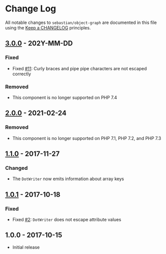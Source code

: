 # Change Log

All notable changes to `sebastian/object-graph` are documented in this file using the [Keep a CHANGELOG](http://keepachangelog.com/) principles.

## [3.0.0] - 202Y-MM-DD

### Fixed

* Fixed [#11](https://github.com/sebastianbergmann/object-graph/pull/11): Curly braces and pipe pipe characters are not escaped correctly

### Removed

* This component is no longer supported on PHP 7.4

## [2.0.0] - 2021-02-24

### Removed

* This component is no longer supported on PHP 7.1, PHP 7.2, and PHP 7.3

## [1.1.0] - 2017-11-27

### Changed

* The `DotWriter` now emits information about array keys

## [1.0.1] - 2017-10-18

### Fixed

* Fixed [#2](https://github.com/sebastianbergmann/object-graph/issues/2): `DotWriter` does not escape attribute values

## 1.0.0 - 2017-10-15

* Initial release

[3.0.0]: https://github.com/sebastianbergmann/object-graph/compare/2.0.0...main
[2.0.0]: https://github.com/sebastianbergmann/object-graph/compare/1.1.0...2.0.0
[1.1.0]: https://github.com/sebastianbergmann/object-graph/compare/1.0.1...1.1.0
[1.0.1]: https://github.com/sebastianbergmann/object-graph/compare/1.0.0...1.0.1
